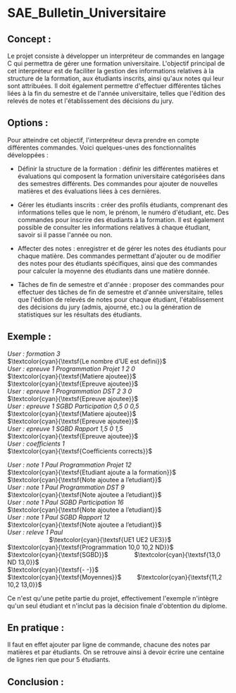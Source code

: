 # SAE_Bulletin_Universitaire


Concept :
-

Le projet consiste à développer un interpréteur de commandes en langage C qui permettra de gérer une formation universitaire. 
L'objectif principal de cet interpréteur est de faciliter la gestion des informations relatives à la structure de la formation, aux étudiants inscrits, ainsi qu'aux notes qui leur sont attribuées. 
Il doit également permettre d'effectuer différentes tâches liées à la fin du semestre et de l'année universitaire, telles que l'édition des relevés de notes et l'établissement des décisions du jury.

Options :
-

Pour atteindre cet objectif, l'interpréteur devra prendre en compte différentes commandes. Voici quelques-unes des fonctionnalités développées :

- Définir la structure de la formation : définir les différentes matières et évaluations qui composent la formation universitaire catégorisées dans des semestres différents. Des commandes pour ajouter de nouvelles matières et des évaluations liées à ces dernières.

- Gérer les étudiants inscrits : créer des profils étudiants, comprenant des informations telles que le nom, le prénom, le numéro d'étudiant, etc. Des commandes pour inscrire des étudiants à la formation. Il est également possible de consulter les informations relatives à chaque étudiant, savoir si il passe l'année ou non.

- Affecter des notes : enregistrer et de gérer les notes des étudiants pour chaque matière. Des commandes permettant d'ajouter ou de modifier des notes pour des étudiants spécifiques, ainsi que des commandes pour calculer la moyenne des étudiants dans une matière donnée.

- Tâches de fin de semestre et d'année : proposer des commandes pour effectuer des tâches de fin de semestre et d'année universitaire, telles que l'édition de relevés de notes pour chaque étudiant, l'établissement des décisions du jury (admis, ajourné, etc.) ou la génération de statistiques sur les résultats des étudiants.



Exemple :
-
*User : formation 3*  
$\textcolor{cyan}{\textsf{Le nombre d’UE est defini}}$  
*User : epreuve 1 Programmation Projet 1 2 0*  
$\textcolor{cyan}{\textsf{Matiere ajoutee}}$  
$\textcolor{cyan}{\textsf{Epreuve ajoutee}}$  
*User : epreuve 1 Programmation DST 2 3 0*  
$\textcolor{cyan}{\textsf{Epreuve ajoutee}}$  
*User : epreuve 1 SGBD Participation 0,5 0 0,5*  
$\textcolor{cyan}{\textsf{Matiere ajoutee}}$  
$\textcolor{cyan}{\textsf{Epreuve ajoutee}}$  
*User : epreuve 1 SGBD Rapport 1,5 0 1,5*  
$\textcolor{cyan}{\textsf{Epreuve ajoutee}}$  
*User : coefficients 1*  
$\textcolor{cyan}{\textsf{Coefficients corrects}}$  

*User : note 1 Paul Programmation Projet 12*  
$\textcolor{cyan}{\textsf{Etudiant ajoute a la formation}}$  
$\textcolor{cyan}{\textsf{Note ajoutee a l’etudiant}}$  
*User : note 1 Paul Programmation DST 9*  
$\textcolor{cyan}{\textsf{Note ajoutee a l’etudiant}}$  
*User : note 1 Paul SGBD Participation 16*  
$\textcolor{cyan}{\textsf{Note ajoutee a l’etudiant}}$  
*User : note 1 Paul SGBD Rapport 12*  
$\textcolor{cyan}{\textsf{Note ajoutee a l’etudiant}}$  
*User : releve 1 Paul*  
&nbsp;&nbsp;&nbsp;&nbsp;&nbsp;&nbsp;&nbsp;&nbsp;&nbsp;&nbsp;&nbsp;&nbsp;&nbsp;&nbsp;&nbsp;&nbsp;&nbsp;&nbsp;&nbsp;&nbsp;&nbsp;&nbsp;&nbsp; $\textcolor{cyan}{\textsf{UE1 UE2 UE3}}$  
$\textcolor{cyan}{\textsf{Programmation 10,0 10,2 ND}}$  
$\textcolor{cyan}{\textsf{SGBD}}$ &nbsp;&nbsp;&nbsp;&nbsp;&nbsp;&nbsp;&nbsp;&nbsp;&nbsp;&nbsp;&nbsp;&nbsp;&nbsp; $\textcolor{cyan}{\textsf{13,0 ND 13,0}}$  
$\textcolor{cyan}{\textsf{- -}}$  
$\textcolor{cyan}{\textsf{Moyennes}}$ &nbsp;&nbsp;&nbsp;&nbsp;&nbsp;&nbsp;&nbsp; $\textcolor{cyan}{\textsf{11,2 10,2 13,0}}$  

Ce n'est qu'une petite partie du projet, effectivement l'exemple n'intègre qu'un seul étudiant et n'inclut pas la décision finale d'obtention du diplome.

En pratique :
-
Il faut en effet ajouter par ligne de commande, chacune des notes par matières et par étudiants. On se retrouve ainsi à devoir écrire une centaine de lignes rien que pour 5 étudiants.

Conclusion :
-

